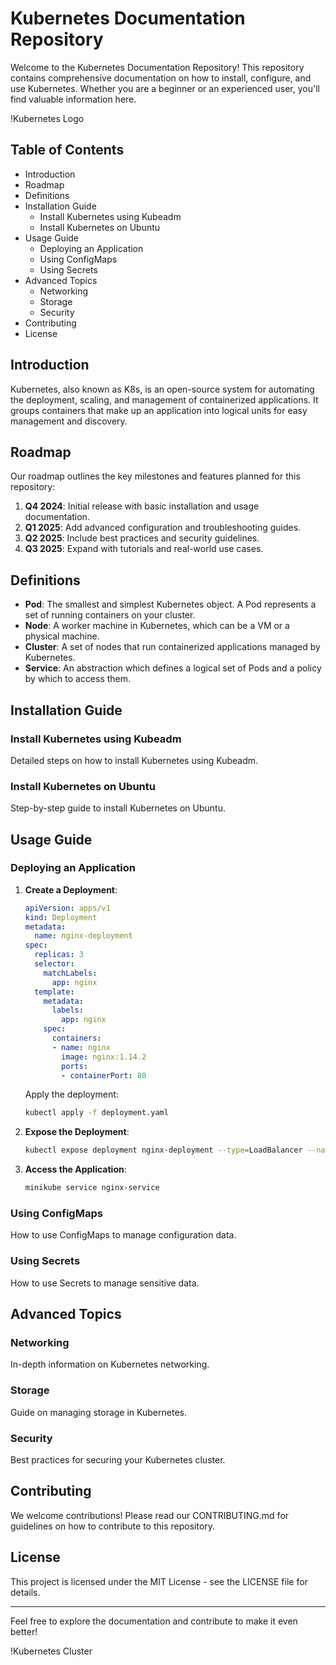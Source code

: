# Kubernetes Documentation Repository

Welcome to the Kubernetes Documentation Repository! This repository contains comprehensive documentation on how to install, configure, and use Kubernetes. Whether you are a beginner or an experienced user, you'll find valuable information here.

!Kubernetes Logo

## Table of Contents
- Introduction
- Roadmap
- Definitions
- Installation Guide
  - Install Kubernetes using Kubeadm
  - Install Kubernetes on Ubuntu
- Usage Guide
  - Deploying an Application
  - Using ConfigMaps
  - Using Secrets
- Advanced Topics
  - Networking
  - Storage
  - Security
- Contributing
- License

## Introduction
Kubernetes, also known as K8s, is an open-source system for automating the deployment, scaling, and management of containerized applications. It groups containers that make up an application into logical units for easy management and discovery.

## Roadmap
Our roadmap outlines the key milestones and features planned for this repository:
1. **Q4 2024**: Initial release with basic installation and usage documentation.
2. **Q1 2025**: Add advanced configuration and troubleshooting guides.
3. **Q2 2025**: Include best practices and security guidelines.
4. **Q3 2025**: Expand with tutorials and real-world use cases.

## Definitions
- **Pod**: The smallest and simplest Kubernetes object. A Pod represents a set of running containers on your cluster.
- **Node**: A worker machine in Kubernetes, which can be a VM or a physical machine.
- **Cluster**: A set of nodes that run containerized applications managed by Kubernetes.
- **Service**: An abstraction which defines a logical set of Pods and a policy by which to access them.

## Installation Guide
### Install Kubernetes using Kubeadm
Detailed steps on how to install Kubernetes using Kubeadm.

### Install Kubernetes on Ubuntu
Step-by-step guide to install Kubernetes on Ubuntu.

## Usage Guide
### Deploying an Application
1. **Create a Deployment**:
    ```yaml
    apiVersion: apps/v1
    kind: Deployment
    metadata:
      name: nginx-deployment
    spec:
      replicas: 3
      selector:
        matchLabels:
          app: nginx
      template:
        metadata:
          labels:
            app: nginx
        spec:
          containers:
          - name: nginx
            image: nginx:1.14.2
            ports:
            - containerPort: 80
    ```
    Apply the deployment:
    ```sh
    kubectl apply -f deployment.yaml
    ```

2. **Expose the Deployment**:
    ```sh
    kubectl expose deployment nginx-deployment --type=LoadBalancer --name=nginx-service
    ```

3. **Access the Application**:
    ```sh
    minikube service nginx-service
    ```

### Using ConfigMaps
How to use ConfigMaps to manage configuration data.

### Using Secrets
How to use Secrets to manage sensitive data.

## Advanced Topics
### Networking
In-depth information on Kubernetes networking.

### Storage
Guide on managing storage in Kubernetes.

### Security
Best practices for securing your Kubernetes cluster.

## Contributing
We welcome contributions! Please read our CONTRIBUTING.md for guidelines on how to contribute to this repository.

## License
This project is licensed under the MIT License - see the LICENSE file for details.

---

Feel free to explore the documentation and contribute to make it even better!

!Kubernetes Cluster
